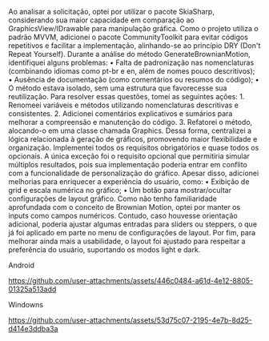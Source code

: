 Ao analisar a solicitação, optei por utilizar o pacote SkiaSharp, considerando sua maior capacidade em comparação ao GraphicsView/IDrawable para manipulação gráfica.
Como o projeto utiliza o padrão MVVM, adicionei o pacote CommunityToolkit para evitar códigos repetitivos e facilitar a implementação, alinhando-se ao princípio DRY (Don't Repeat Yourself).
Durante a análise do método GenerateBrownianMotion, identifiquei alguns problemas:
    • Falta de padronização nas nomenclaturas (combinando idiomas como pt-br e en, além de nomes pouco descritivos);
    • Ausência de documentação (como comentários ou resumos do código);
    • O método estava isolado, sem uma estrutura que favorecesse sua reutilização.
Para resolver essas questões, tomei as seguintes ações:
    1. Renomeei variáveis e métodos utilizando nomenclaturas descritivas e consistentes.
    2. Adicionei comentários explicativos e sumários para melhorar a compreensão e manutenção do código.
    3. Refatorei o método, alocando-o em uma classe chamada Graphics. Dessa forma, centralizei a lógica relacionada à geração de gráficos, promovendo maior flexibilidade e organização.
Implementei todos os requisitos obrigatórios e quase todos os opcionais. A única exceção foi o requisito opcional que permitiria simular múltiplos resultados, pois sua implementação poderia entrar em conflito com a funcionalidade de personalização do gráfico.
Apesar disso, adicionei melhorias para enriquecer a experiência do usuário, como:
    • Exibição de grid e escala numérica no gráfico;
    • Um botão para mostrar/ocultar configurações de layout gráfico.
Como não tenho familiaridade aprofundada com o conceito de Brownian Motion, optei por manter os inputs como campos numéricos. Contudo, caso houvesse orientação adicional, poderia ajustar algumas entradas para sliders ou steppers, o que já foi aplicado em parte no menu de configurações de layout.
Por fim, para melhorar ainda mais a usabilidade, o layout foi ajustado para respeitar a preferência do usuário, suportando os modos light e dark. 

Android

https://github.com/user-attachments/assets/446c0484-a61d-4e12-8805-01325a513add

Windowns

https://github.com/user-attachments/assets/53d75c07-2195-4e7b-8d25-d414e3ddba3a



